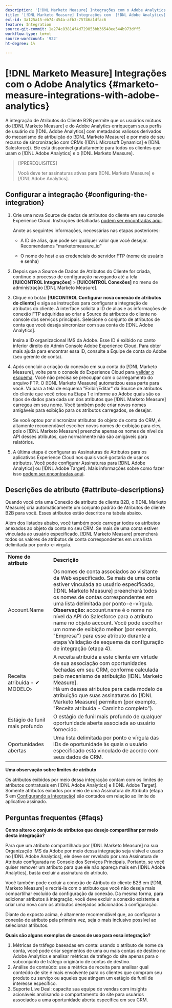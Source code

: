 ```yaml
---
description: '[!DNL Marketo Measure] Integrações com o Adobe Analytics - [!DNL Marketo Measure]'
title: '[!DNL Marketo Measure] Integrações com  [!DNL Adobe Analytics]'
exl-id: 3a125a15-eb74-454a-afb3-75746a1dfac6
feature: Integration
source-git-commit: 1a274c83814f4d729053bb36548ee544b973dff5
workflow-type: tm+mt
source-wordcount: '922'
ht-degree: 1%

---
```


# [!DNL Marketo Measure] Integrações com o Adobe Analytics {#marketo-measure-integrations-with-adobe-analytics}

A integração de Atributos do Cliente B2B permite que os usuários mútuos do [!DNL Marketo Measure] e do Adobe Analytics enriqueçam seus perfis de usuário do [!DNL Adobe Analytics] com metadados valiosos derivados do mecanismo de atribuição do [!DNL Marketo Measure] e por meio de seu recurso de sincronização com CRMs ([!DNL Microsoft Dynamics] e [!DNL Salesforce]). Ele está disponível gratuitamente para todos os clientes que usam o [!DNL Adobe Analytics] e o [!DNL Marketo Measure].

>[!PREREQUISITES]
>
>Você deve ter assinaturas ativas para [!DNL Marketo Measure] e [!DNL Adobe Analytics].

## Configurar a integração {#configuring-the-integration}

1. Crie uma nova Source de dados de atributos do cliente em seu console Experience Cloud. Instruções detalhadas [podem ser encontradas aqui](https://experienceleague.adobe.com/docs/core-services/interface/services/customer-attributes/t-crs-usecase.html?lang=pt-BR).

   Anote as seguintes informações, necessárias nas etapas posteriores:

   * A ID de alias, que pode ser qualquer valor que você desejar. Recomendamos &quot;marketomeasure_id&quot;

   * O nome do host e as credenciais do servidor FTP (nome de usuário e senha)

1. Depois que a Source de Dados de Atributos do Cliente for criada, continue o processo de configuração navegando até a tela **[!UICONTROL Integrações]** > **[!UICONTROL Conexões]** no menu de administração [!DNL Marketo Measure].

1. Clique no botão **[!UICONTROL Configurar nova conexão de atributos do cliente]** e siga as instruções para configurar a integração de atributos do cliente. A interface solicita a ID de alias e as informações de conexão FTP adquiridas ao criar a Source de atributos do cliente no console dos serviços principais. Selecione o conjunto de atributos de conta que você deseja sincronizar com sua conta do [!DNL Adobe Analytics].

   Insira a ID organizacional IMS da Adobe. Esse ID é exibido no canto inferior direito do Admin Console Adobe Experience Cloud. Para obter mais ajuda para encontrar essa ID, consulte a Equipe de conta do Adobe (seu gerente de conta).

1. Após concluir a criação da conexão em sua conta do [!DNL Marketo Measure], volte para o console do Experience Cloud para [validar o esquema](https://experienceleague.adobe.com/docs/core-services/interface/services/customer-attributes/validate-schema.html?lang=en). Você não precisa se preocupar com o carregamento do arquivo FTP. O [!DNL Marketo Measure] automatizou essa parte para você. Vá para a tela de esquema &quot;Exibir/Editar&quot; da Source de atributos do cliente que você criou na Etapa 1 e informe ao Adobe quais são os tipos de dados para cada um dos atributos que [!DNL Marketo Measure] carregou em seu nome. Você também pode criar novos nomes amigáveis para exibição para os atributos carregados, se desejar.

   Se você optou por sincronizar atributos do objeto de conta do CRM, é altamente recomendável escolher novos nomes de exibição para eles, pois o [!DNL Marketo Measure] preenche apenas os nomes de nível de API desses atributos, que normalmente não são amigáveis para relatórios.

1. A última etapa é configurar as Assinaturas de Atributos para os aplicativos Experience Cloud nos quais você gostaria de usar os atributos. Você pode configurar Assinaturas para [!DNL Adobe Analytics] ou [!DNL Adobe Target].  Mais informações sobre como fazer isso [podem ser encontradas aqui](https://experienceleague.adobe.com/docs/core-services/interface/services/customer-attributes/subscription.html).

## Descrições de atributo {#attribute-descriptions}

Quando você cria uma Conexão de atributo de cliente B2B, o [!DNL Marketo Measure] cria automaticamente um conjunto padrão de Atributos de cliente B2B para você. Esses atributos estão descritos na tabela abaixo.

Além dos listados abaixo, você também pode carregar todos os atributos anexados ao objeto da conta no seu CRM. Se mais de uma conta estiver vinculada ao usuário especificado, [!DNL Marketo Measure] preencherá todos os valores de atributos de conta correspondentes em uma lista delimitada por ponto-e-vírgula.

<table> 
 <colgroup> 
  <col> 
  <col> 
 </colgroup> 
 <tbody> 
  <tr> 
   <td><b>Nome do atributo</b></td> 
   <td><b>Descrição</b></td>
  </tr> 
  <tr> 
   <td>Account.Name</td> 
   <td>Os nomes de conta associados ao visitante da Web especificado. Se mais de uma conta estiver vinculada ao usuário especificado, [!DNL Marketo Measure] preencherá todos os nomes de contas correspondentes em uma lista delimitada por ponto-e-vírgula.<br/>
   <strong>Observação:</strong> account.name é o nome no nível da API do Salesforce para o atributo name no objeto account. Você pode escolher um nome de exibição melhor (por exemplo, "Empresa") para esse atributo durante a etapa Validação de esquema da configuração de integração (etapa 4).</td>
  </tr>
  <tr> 
   <td>Receita atribuída - ✔ MODELO›</td> 
   <td>A receita atribuída a este cliente em virtude de sua associação com oportunidades fechadas em seu CRM, conforme calculada pelo mecanismo de atribuição [!DNL Marketo Measure].<br/>
   Há um desses atributos para cada modelo de atribuição que suas assinaturas do [!DNL Marketo Measure] permitem (por exemplo, "Receita atribuída - Caminho completo").</td>
  </tr>
  <tr> 
   <td>Estágio de funil mais profundo</td> 
   <td>O estágio de funil mais profundo de qualquer oportunidade aberta associada ao usuário fornecido.</td>
  </tr>
  <tr> 
   <td>Oportunidades abertas</td> 
   <td>Uma lista delimitada por ponto e vírgula das IDs de oportunidade às quais o usuário especificado está vinculado de acordo com seus dados de CRM.</td>
  </tr> 
 </tbody> 
</table>

**Uma observação sobre limites de atributo**

Os atributos exibidos por meio dessa integração contam com os limites de atributos contratuais em [!DNL Adobe Analytics] e [!DNL Adobe Target]. Somente atributos exibidos por meio de uma Assinatura de Atributo (etapa 5 em [Configurando a Integração](#configuring-the-integration)) são contados em relação ao limite do aplicativo assinado.

## Perguntas frequentes {#faqs}

**Como altero o conjunto de atributos que desejo compartilhar por meio desta integração?**

Para que um atributo compartilhado por [!DNL Marketo Measure] na sua Organização IMS da Adobe por meio dessa integração seja visível e usado no [!DNL Adobe Analytics], ele deve ser revelado por uma Assinatura de Atributo configurada no Console dos Serviços Principais. Portanto, se você quiser remover um atributo para que ele não apareça mais em [!DNL Adobe Analytics], basta excluir a assinatura do atributo.

Você também pode excluir a conexão de Atributo do cliente B2B em [!DNL Marketo Measure] e recriá-la com o atributo que você não deseja mais compartilhar excluído da configuração da conexão. Da mesma forma, para adicionar atributos à integração, você deve excluir a conexão existente e criar uma nova com os atributos desejados adicionados à configuração.

Diante do exposto acima, é altamente recomendável que, ao configurar a conexão de atributo pela primeira vez, seja o mais inclusivo possível ao selecionar atributos.

**Quais são alguns exemplos de casos de uso para essa integração?**

1. Métricas de tráfego baseadas em conta: usando o atributo de nome da conta, você pode criar segmentos de uma ou mais contas de destino no Adobe Analytics e analisar métricas de tráfego do site apenas para o subconjunto de tráfego originário de contas de destino.
1. Análise de conteúdo: use a métrica de receita para analisar qual conteúdo de site é mais envolvente para os clientes que compram seu produto ou serviço ou aqueles que atingem um estágio de funil de interesse específico.
1. Suporte Live Deal: capacite sua equipe de vendas com insights acionáveis analisando o comportamento do site para usuários associados a uma oportunidade aberta específica em seu CRM.
